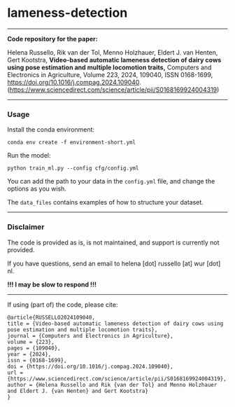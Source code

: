 # lameness-detection

--- 
**Code repository for the paper:**

Helena Russello, Rik van der Tol, Menno Holzhauer, Eldert J. van Henten, Gert Kootstra,
**Video-based automatic lameness detection of dairy cows using pose estimation and multiple locomotion traits,**
Computers and Electronics in Agriculture,
Volume 223,
2024,
109040,
ISSN 0168-1699,
https://doi.org/10.1016/j.compag.2024.109040.
(https://www.sciencedirect.com/science/article/pii/S0168169924004319)

---

### Usage

Install the conda environment:
```
conda env create -f environment-short.yml
```

Run the model:

```
python train_ml.py --config cfg/config.yml
```

You can add the path to your data in the `config.yml` file, and change the options as you wish.

The `data_files` contains examples of how to structure your dataset.

---

### Disclaimer

The code is provided as is, is not maintained, and support is currently not provided.

If you have questions, send an email to 
helena [dot] russello [at] wur [dot] nl.

**!!! I may be slow to respond !!!**

---
If using (part of) the code, please cite:
```
@article{RUSSELLO2024109040,
title = {Video-based automatic lameness detection of dairy cows using pose estimation and multiple locomotion traits},
journal = {Computers and Electronics in Agriculture},
volume = {223},
pages = {109040},
year = {2024},
issn = {0168-1699},
doi = {https://doi.org/10.1016/j.compag.2024.109040},
url = {https://www.sciencedirect.com/science/article/pii/S0168169924004319},
author = {Helena Russello and Rik {van der Tol} and Menno Holzhauer and Eldert J. {van Henten} and Gert Kootstra}
}
```
